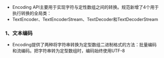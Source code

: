 + Encoding API主要用于实现字符与定性数组之间的转换。规范新增了4个用于执行转换的全局类：
+ TextEncoder、TextEncoderStream、TextDecoder和TextDecoderStream
### 1、文本编码
+ Encoding提供了两种将字符串转换为定型数组二进制格式的方法：批量编码和流编码。把字符串转为定型数组时，编码始终使用UTF-8